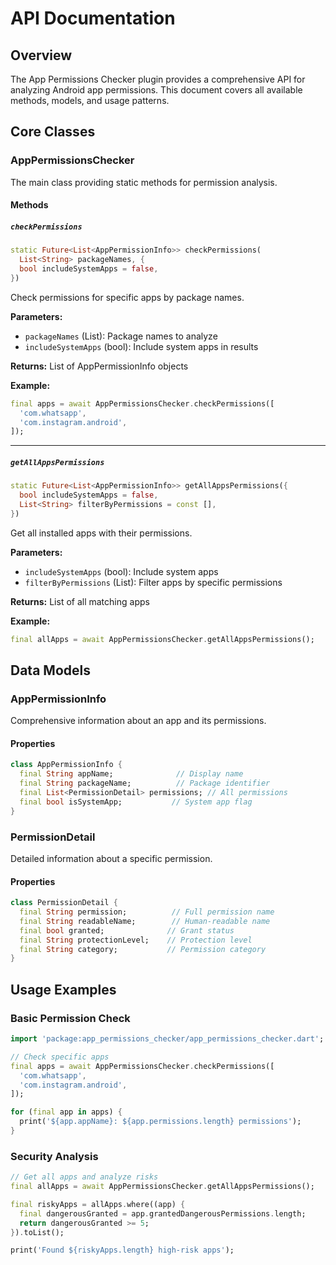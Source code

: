 # API Documentation

## Overview

The App Permissions Checker plugin provides a comprehensive API for analyzing Android app permissions. This document covers all available methods, models, and usage patterns.

## Core Classes

### AppPermissionsChecker

The main class providing static methods for permission analysis.

#### Methods

##### `checkPermissions`

```dart
static Future<List<AppPermissionInfo>> checkPermissions(
  List<String> packageNames, {
  bool includeSystemApps = false,
})
```

Check permissions for specific apps by package names.

**Parameters:**
- `packageNames` (List<String>): Package names to analyze
- `includeSystemApps` (bool): Include system apps in results

**Returns:** List of AppPermissionInfo objects

**Example:**
```dart
final apps = await AppPermissionsChecker.checkPermissions([
  'com.whatsapp',
  'com.instagram.android',
]);
```

---

##### `getAllAppsPermissions`

```dart
static Future<List<AppPermissionInfo>> getAllAppsPermissions({
  bool includeSystemApps = false,
  List<String> filterByPermissions = const [],
})
```

Get all installed apps with their permissions.

**Parameters:**
- `includeSystemApps` (bool): Include system apps
- `filterByPermissions` (List<String>): Filter apps by specific permissions

**Returns:** List of all matching apps

**Example:**
```dart
final allApps = await AppPermissionsChecker.getAllAppsPermissions();
```

## Data Models

### AppPermissionInfo

Comprehensive information about an app and its permissions.

#### Properties

```dart
class AppPermissionInfo {
  final String appName;              // Display name
  final String packageName;          // Package identifier  
  final List<PermissionDetail> permissions; // All permissions
  final bool isSystemApp;           // System app flag
}
```

### PermissionDetail

Detailed information about a specific permission.

#### Properties

```dart
class PermissionDetail {
  final String permission;          // Full permission name
  final String readableName;        // Human-readable name
  final bool granted;              // Grant status
  final String protectionLevel;    // Protection level
  final String category;           // Permission category
}
```

## Usage Examples

### Basic Permission Check

```dart
import 'package:app_permissions_checker/app_permissions_checker.dart';

// Check specific apps
final apps = await AppPermissionsChecker.checkPermissions([
  'com.whatsapp',
  'com.instagram.android',
]);

for (final app in apps) {
  print('${app.appName}: ${app.permissions.length} permissions');
}
```

### Security Analysis

```dart
// Get all apps and analyze risks
final allApps = await AppPermissionsChecker.getAllAppsPermissions();

final riskyApps = allApps.where((app) {
  final dangerousGranted = app.grantedDangerousPermissions.length;
  return dangerousGranted >= 5;
}).toList();

print('Found ${riskyApps.length} high-risk apps');
```